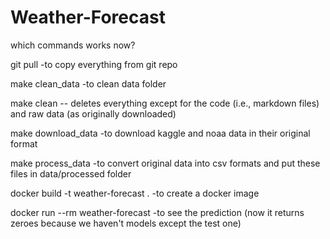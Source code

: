 # Weather-Forecast

which commands works now?

git pull -to copy everything from git repo 

make clean_data -to clean data folder

make clean -- deletes everything except for the code (i.e., markdown files) and raw data (as originally downloaded)

make download_data -to download kaggle and noaa data in their original format

make process_data -to convert original data into csv formats and put these files in data/processed folder

docker build -t weather-forecast . -to create a docker image 

docker run --rm weather-forecast  -to see the prediction (now it returns zeroes because we haven't models except the test one)
